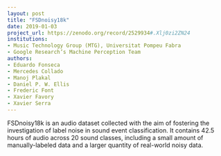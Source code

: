 ```yaml
---
layout: post
title: "FSDnoisy18k"
date: 2019-01-03
project_url: https://zenodo.org/record/2529934#.Xlj0zi2ZN24
institutions:
- Music Technology Group (MTG), Universitat Pompeu Fabra
- Google Research’s Machine Perception Team
authors: 
- Eduardo Fonseca
- Mercedes Collado
- Manoj Plakal
- Daniel P. W. Ellis
- Frederic Font
- Xavier Favory
- Xavier Serra
---
```

FSDnoisy18k is an audio dataset collected with the aim of fostering the investigation of label noise in sound event classification. It contains 42.5 hours of audio across 20 sound classes, including a small amount of manually-labeled data and a larger quantity of real-world noisy data.
